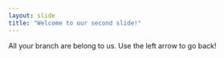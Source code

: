 ```yaml
---
layout: slide
title: "Welcome to our second slide!"
---
```

All your branch are belong to us.
Use the left arrow to go back!
